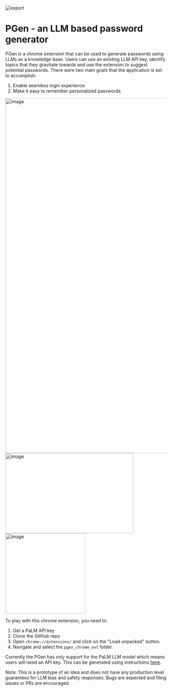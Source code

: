 ![export](https://github.com/anj-s/pgen/assets/32556631/2cb17eed-44a3-4928-abf6-2a11521d56fb)

# PGen - an LLM based password generator

PGen is a chrome extension that can be used to generate passwords using LLMs as a knowledge base. Users can use an existing LLM API key, identify topics that they gravitate towards and use the extension to suggest potential passwords. 
There were two main goals that the application is set to accomplish:

1. Enable seamless login experience
2. Make it easy to remember personalized passwords

<img width="1107" alt="image" src="https://github.com/anj-s/pgen/assets/32556631/a9eabdcd-a530-4f26-a7bf-8d1b0b95a679">

<img width="400" height="250" alt="image" src="https://github.com/anj-s/pgen/assets/32556631/747946a1-e640-4c06-970a-5e64f3957d04">

<img width="250" height="250" alt="image" src="https://github.com/anj-s/pgen/assets/32556631/0666dd12-cf60-4b09-9110-35f5c5885602">


To play with this chrome extension, you need to:
1. Get a PaLM API key
2. Clone the GitHub repo
3. Open `chrome://extensions/` and click on the "Load unpacked" button.
4. Navigate and select the `pgen_chrome_ext` folder.

Currently the PGen has only support for the PaLM LLM model which means users will need an API key. This can be generated using instructions [here](https://developers.generativeai.google/tutorials/setup). 

Note: This is a prototype of an idea and does not have any production level guarantees for LLM bias and safety responses. Bugs are expected and filing issues or PRs are encouraged.
